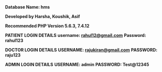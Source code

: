 
**Database Name: hms**

**Developed by Harsha, Koushik, Asif**

**Recommended PHP Version 5.6.3, 7.4.12**

**PATIENT LOGIN DETAILS**
**username: rahul12@gmail.com**
**Password: rahul123**

**DOCTOR LOGIN DETAILS**
**USERNAME: rajukiran@gmail.com**
**PASSWORD: raju123**

**ADMIN LOGIN DETAILS**
**USERNAME: admin**
**PASSWORD: Test@12345**
